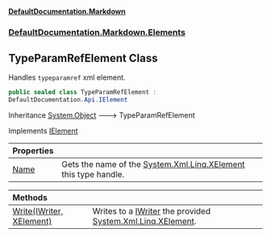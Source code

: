 #### [DefaultDocumentation.Markdown](index.md 'index')
### [DefaultDocumentation.Markdown.Elements](index.md#DefaultDocumentation.Markdown.Elements 'DefaultDocumentation.Markdown.Elements')

## TypeParamRefElement Class

Handles `typeparamref` xml element.

```csharp
public sealed class TypeParamRefElement :
DefaultDocumentation.Api.IElement
```

Inheritance [System.Object](https://docs.microsoft.com/en-us/dotnet/api/System.Object 'System.Object') &#129106; TypeParamRefElement

Implements [IElement](https://github.com/Doraku/DefaultDocumentation/blob/master/documentation/api/IElement.md 'DefaultDocumentation.Api.IElement')

| Properties | |
| :--- | :--- |
| [Name](TypeParamRefElement.Name.md 'DefaultDocumentation.Markdown.Elements.TypeParamRefElement.Name') | Gets the name of the [System.Xml.Linq.XElement](https://docs.microsoft.com/en-us/dotnet/api/System.Xml.Linq.XElement 'System.Xml.Linq.XElement') this type handle. |

| Methods | |
| :--- | :--- |
| [Write(IWriter, XElement)](TypeParamRefElement.Write(IWriter,XElement).md 'DefaultDocumentation.Markdown.Elements.TypeParamRefElement.Write(DefaultDocumentation.Api.IWriter, System.Xml.Linq.XElement)') | Writes to a [IWriter](https://github.com/Doraku/DefaultDocumentation/blob/master/documentation/api/IWriter.md 'DefaultDocumentation.Api.IWriter') the provided [System.Xml.Linq.XElement](https://docs.microsoft.com/en-us/dotnet/api/System.Xml.Linq.XElement 'System.Xml.Linq.XElement'). |
